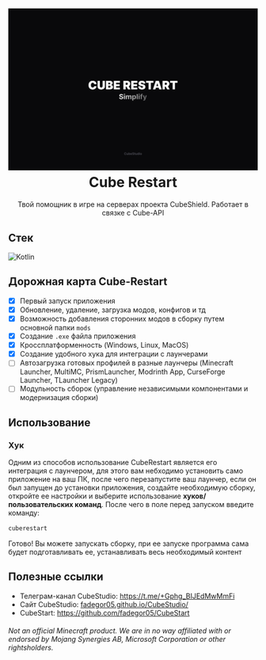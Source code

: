 <h1 align="center">
  <img src="images/banner.svg" alt="Cube API"/>
  Cube Restart
  <br/>
</h1>

<p align="center">
    Твой помощник в игре на серверах проекта CubeShield. Работает в связке с Cube-API
</p>



## Стек

![Kotlin](https://img.shields.io/badge/kotlin-%237F52FF.svg?style=for-the-badge&logo=kotlin&logoColor=white)

## Дорожная карта Cube-Restart

* [X] Первый запуск приложения
* [X] Обновление, удаление, загрузка модов, конфигов и тд
* [X] Возможность добавления сторонних модов в сборку путем основной папки ```mods```
* [X] Создание ```.exe``` файла приложения
* [X] Кроссплатформенность (Windows, Linux, MacOS)
* [X] Создание удобного хука для интеграции с лаунчерами
* [ ] Автозагрузка готовых профилей в разные лаунчеры (Minecraft Launcher, MultiMC, PrismLauncher, Modrinth App, CurseForge Launcher, TLauncher Legacy)
* [ ] Модульность сборок (управление независимыми компонентами и модернизация сборки)

## Использование

### Хук

Одним из способов использование CubeRestart является его интеграция с лаунчером, для этого вам небходимо установить само приложение на ваш ПК, после чего перезапустите ваш лаунчер, если он был запущен до установки приложения, создайте необходимую сборку, откройте ее настройки и выберите использование **хуков/пользовательских команд**. После чего в поле перед запуском введите команду:

```bash
cuberestart
```

Готово! Вы можете запускать сборку, при ее запуске программа сама будет подготавливать ее, устанавливать весь необходимый контент


## Полезные ссылки

* Телеграм-канал CubeStudio: https://t.me/+Gphg_BIJEdMwMmFi
* Сайт CubeStudio: [fadegor05.github.io/CubeStudio/](https://fadegor05.github.io/CubeStudio/)
* CubeStart: https://github.com/fadegor05/CubeStart


###### Not an official Minecraft product. We are in no way affiliated with or endorsed by Mojang Synergies AB, Microsoft Corporation or other rightsholders.
